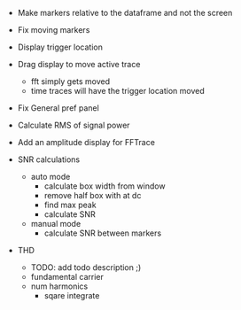 + Make markers relative to the dataframe and not the screen
- Fix moving markers
- Display trigger location
- Drag display to move active trace
    - fft simply gets moved
    - time traces will have the trigger location moved

- Fix General pref panel

- Calculate RMS of signal power

- Add an amplitude display for FFTrace

- SNR calculations
    - auto mode
        - calculate box width from window
        - remove half box with at dc
        - find max peak
        - calculate SNR
    - manual mode
        - calculate SNR between markers

- THD
    - TODO: add todo description ;)
    - fundamental carrier
    - num harmonics
        - sqare integrate